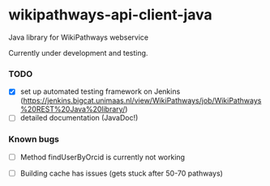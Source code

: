 # wikipathways-api-client-java
Java library for WikiPathways webservice

Currently under development and testing.

### TODO
- [x] set up automated testing framework on Jenkins (https://jenkins.bigcat.unimaas.nl/view/WikiPathways/job/WikiPathways%20REST%20Java%20library/)
- [ ] detailed documentation (JavaDoc!)

### Known bugs
- [ ] Method findUserByOrcid is currently not working 
- [ ] Building cache has issues (gets stuck after 50-70 pathways)



